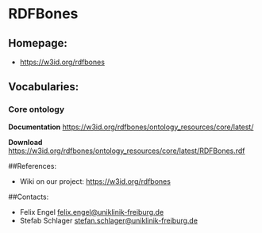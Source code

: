 RDFBones
====

## Homepage:
* https://w3id.org/rdfbones

## Vocabularies:

### Core ontology

__Documentation__
https://w3id.org/rdfbones/ontology_resources/core/latest/

__Download__
https://w3id.org/rdfbones/ontology_resources/core/latest/RDFBones.rdf

##References:
* Wiki on our project: https://w3id.org/rdfbones

##Contacts: 
* Felix Engel <felix.engel@uniklinik-freiburg.de>
* Stefab Schlager <stefan.schlager@uniklinik-freiburg.de>
